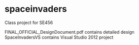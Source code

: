 # spaceinvaders
Class project for SE456

FINAL_OFFICIAL_DesignDocument.pdf contains detailed design<br>
SpaceInvadersVS contains Visual Studio 2012 project
